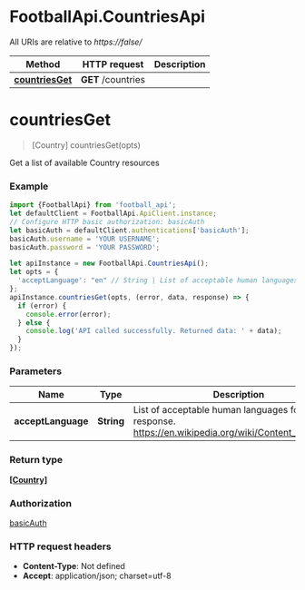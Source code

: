 # FootballApi.CountriesApi

All URIs are relative to *https://false/*

Method | HTTP request | Description
------------- | ------------- | -------------
[**countriesGet**](CountriesApi.md#countriesGet) | **GET** /countries | 

<a name="countriesGet"></a>
# **countriesGet**
> [Country] countriesGet(opts)



Get a list of available Country resources

### Example
```javascript
import {FootballApi} from 'football_api';
let defaultClient = FootballApi.ApiClient.instance;
// Configure HTTP basic authorization: basicAuth
let basicAuth = defaultClient.authentications['basicAuth'];
basicAuth.username = 'YOUR USERNAME';
basicAuth.password = 'YOUR PASSWORD';

let apiInstance = new FootballApi.CountriesApi();
let opts = { 
  'acceptLanguage': "en" // String | List of acceptable human languages for response. https://en.wikipedia.org/wiki/Content_negotiation
};
apiInstance.countriesGet(opts, (error, data, response) => {
  if (error) {
    console.error(error);
  } else {
    console.log('API called successfully. Returned data: ' + data);
  }
});
```

### Parameters

Name | Type | Description  | Notes
------------- | ------------- | ------------- | -------------
 **acceptLanguage** | **String**| List of acceptable human languages for response. https://en.wikipedia.org/wiki/Content_negotiation | [optional] [default to en]

### Return type

[**[Country]**](Country.md)

### Authorization

[basicAuth](../README.md#basicAuth)

### HTTP request headers

 - **Content-Type**: Not defined
 - **Accept**: application/json; charset=utf-8

